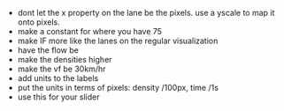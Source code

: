 
+ dont let the x property on the lane be the pixels. use a yscale to map it onto pixels.
+ make a constant for where you have 75
+ make IF more like the lanes on the regular visualization
+ have the flow be  
+ make the densities higher
+ make the vf be 30km/hr
+ add units to the labels
+ put the units in terms of pixels: density /100px, time /1s
+ use this for your slider
